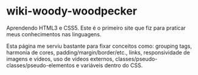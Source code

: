 # wiki-woody-woodpecker
Aprendendo HTML3 e CSS5. Este é o primeiro site que fiz para praticar meus conhecimentos nas linguagens.

Esta página me serviu bastante para fixar conceitos como: grouping tags, harmonia de cores, padding/margin/border/etc., links, responsividade de imagens e vídeos, uso de vídeos externos, classes/pseudo-classes/pseudo-elementos e variáveis dentro do CSS.
